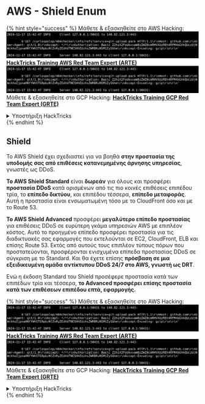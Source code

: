 # AWS - Shield Enum

{% hint style="success" %}
Μάθετε & εξασκηθείτε στο AWS Hacking:<img src="../../../../.gitbook/assets/image (1).png" alt="" data-size="line">[**HackTricks Training AWS Red Team Expert (ARTE)**](https://training.hacktricks.xyz/courses/arte)<img src="../../../../.gitbook/assets/image (1).png" alt="" data-size="line">\
Μάθετε & εξασκηθείτε στο GCP Hacking: <img src="../../../../.gitbook/assets/image (2).png" alt="" data-size="line">[**HackTricks Training GCP Red Team Expert (GRTE)**<img src="../../../../.gitbook/assets/image (2).png" alt="" data-size="line">](https://training.hacktricks.xyz/courses/grte)

<details>

<summary>Υποστήριξη HackTricks</summary>

* Ελέγξτε τα [**σχέδια συνδρομής**](https://github.com/sponsors/carlospolop)!
* **Εγγραφείτε στην** 💬 [**ομάδα Discord**](https://discord.gg/hRep4RUj7f) ή στην [**ομάδα telegram**](https://t.me/peass) ή **ακολουθήστε** μας στο **Twitter** 🐦 [**@hacktricks\_live**](https://twitter.com/hacktricks\_live)**.**
* **Μοιραστείτε κόλπα hacking υποβάλλοντας PRs στα** [**HackTricks**](https://github.com/carlospolop/hacktricks) και [**HackTricks Cloud**](https://github.com/carlospolop/hacktricks-cloud) github repos.

</details>
{% endhint %}

## Shield

Το AWS Shield έχει σχεδιαστεί για να βοηθά **στην προστασία της υποδομής σας από επιθέσεις κατανεμημένης άρνησης υπηρεσίας**, γνωστές ως DDoS.

**Το AWS Shield Standard** είναι **δωρεάν** για όλους και προσφέρει **προστασία DDoS** κατά ορισμένων από τις πιο κοινές επιθέσεις επιπέδου τρία, το **επίπεδο δικτύου**, και επιπέδου τέσσερα, **επίπεδο μεταφοράς**. Αυτή η προστασία είναι ενσωματωμένη τόσο με το CloudFront όσο και με το Route 53.

**Το AWS Shield Advanced** προσφέρει **μεγαλύτερο επίπεδο προστασίας** για επιθέσεις DDoS σε ευρύτερη γκάμα υπηρεσιών AWS με επιπλέον κόστος. Αυτό το προηγμένο επίπεδο προσφέρει προστασία για τις διαδικτυακές σας εφαρμογές που εκτελούνται σε EC2, CloudFront, ELB και επίσης Route 53. Εκτός από αυτούς τους επιπλέον τύπους πόρων που προστατεύονται, προσφέρονται ενισχυμένα επίπεδα προστασίας DDoS σε σύγκριση με το Standard. Και θα έχετε επίσης **πρόσβαση σε μια εξειδικευμένη ομάδα αντίκτυπου DDoS 24/7 στο AWS, γνωστή ως DRT**.

Ενώ η έκδοση Standard του Shield προσέφερε προστασία κατά των επιπέδων τρία και τέσσερα, **το Advanced προσφέρει επίσης προστασία κατά των επιθέσεων επιπέδου επτά, εφαρμογής.**

{% hint style="success" %}
Μάθετε & εξασκηθείτε στο AWS Hacking:<img src="../../../../.gitbook/assets/image (1).png" alt="" data-size="line">[**HackTricks Training AWS Red Team Expert (ARTE)**](https://training.hacktricks.xyz/courses/arte)<img src="../../../../.gitbook/assets/image (1).png" alt="" data-size="line">\
Μάθετε & εξασκηθείτε στο GCP Hacking: <img src="../../../../.gitbook/assets/image (2).png" alt="" data-size="line">[**HackTricks Training GCP Red Team Expert (GRTE)**<img src="../../../../.gitbook/assets/image (2).png" alt="" data-size="line">](https://training.hacktricks.xyz/courses/grte)

<details>

<summary>Υποστήριξη HackTricks</summary>

* Ελέγξτε τα [**σχέδια συνδρομής**](https://github.com/sponsors/carlospolop)!
* **Εγγραφείτε στην** 💬 [**ομάδα Discord**](https://discord.gg/hRep4RUj7f) ή στην [**ομάδα telegram**](https://t.me/peass) ή **ακολουθήστε** μας στο **Twitter** 🐦 [**@hacktricks\_live**](https://twitter.com/hacktricks\_live)**.**
* **Μοιραστείτε κόλπα hacking υποβάλλοντας PRs στα** [**HackTricks**](https://github.com/carlospolop/hacktricks) και [**HackTricks Cloud**](https://github.com/carlospolop/hacktricks-cloud) github repos.

</details>
{% endhint %}
